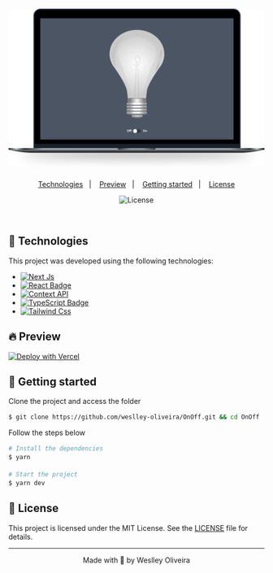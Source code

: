 <h1 align="center">
    <img alt="On Off" title="On Off" src=".github/onOff.svg" />
</h1>

<p align="center">
  <a href="#technologies">Technologies</a>&nbsp;&nbsp;&nbsp;|&nbsp;&nbsp;&nbsp;
  <a href="#-preview">Preview</a>&nbsp;&nbsp;&nbsp;|&nbsp;&nbsp;&nbsp;
  <a href="#-layout">Getting started</a>&nbsp;&nbsp;&nbsp;|&nbsp;&nbsp;&nbsp;  
  <a href="#-license">License</a>
</p>

<p align="center">
  <img  src="https://img.shields.io/static/v1?label=license&message=MIT&color=5965E0&labelColor=121214" alt="License"> 
</p>

<br>

## 🧪 Technologies

This project was developed using the following technologies:

- [![Next Js](https://img.shields.io/badge/Next%20Js-000000?style=for-the-badge&logo=next.js&logoColor=white)](https://nextjs.org/)
- [![React Badge](https://img.shields.io/badge/React-20232A?style=for-the-badge&logo=react&logoColor=61DAFB)](https://reactjs.org)
- [![Context API](https://img.shields.io/badge/Context%20API-20232A?style=for-the-badge&logo=react&logoColor=61DAFB)](https://reactjs.org/docs/context.html)
- [![TypeScript Badge](https://img.shields.io/badge/TypeScript-3276E6?style=for-the-badge&logo=typescript&logoColor=white&labelColor=3276E6)](https://www.typescriptlang.org/)
- [![Tailwind Css](https://img.shields.io/badge/TailWind%20Css-ffffff?style=for-the-badge&logo=tailwind-css&logoColor=06b6d4)](https://tailwindcss.com/)

## 🔥 Preview

[![Deploy with Vercel](https://vercel.com/button)](https://on-off.vercel.app/)

## 🚀 Getting started

Clone the project and access the folder

```bash
$ git clone https://github.com/weslley-oliveira/OnOff.git && cd OnOff
```

Follow the steps below
```bash
# Install the dependencies
$ yarn

# Start the project
$ yarn dev
```

## 📝 License

This project is licensed under the MIT License. See the [LICENSE](LICENSE.md) file for details.


---
<p align="center">Made with 💜 by Weslley Oliveira</p>

